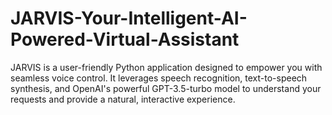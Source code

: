 # JARVIS-Your-Intelligent-AI-Powered-Virtual-Assistant
JARVIS is a user-friendly Python application designed to empower you with seamless voice control. It leverages speech recognition, text-to-speech synthesis, and OpenAI's powerful GPT-3.5-turbo model to understand your requests and provide a natural, interactive experience.
